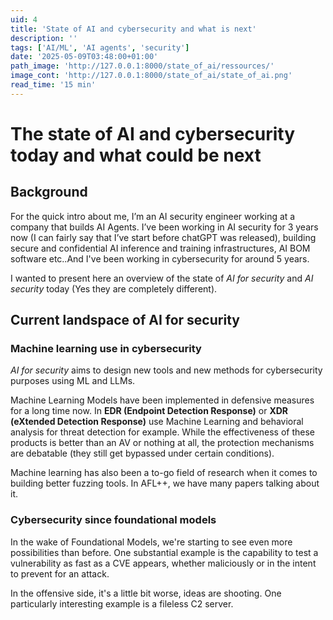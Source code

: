 ```yaml
---
uid: 4
title: 'State of AI and cybersecurity and what is next'
description: ''
tags: ['AI/ML', 'AI agents', 'security']
date: '2025-05-09T03:48:00+01:00'
path_image: 'http://127.0.0.1:8000/state_of_ai/ressources/'
image_cont: 'http://127.0.0.1:8000/state_of_ai/state_of_ai.png'
read_time: '15 min'
---
```


# The state of AI and cybersecurity today and what could be next

## Background

For the quick intro about me, I’m an AI security engineer working at a company that builds AI Agents. I’ve been working in AI security for 3 years now (I can fairly say that I’ve start before chatGPT was released), building secure and confidential AI inference and training infrastructures, AI BOM software etc..And I've been working in cybersecurity for around 5 years.

I wanted to present here an overview of the state of *AI for security* and *AI security* today (Yes they are completely different). 

## Current landspace of AI for security 

### Machine learning use in cybersecurity 

*AI for security* aims to design new tools and new methods for cybersecurity purposes using ML and LLMs.

Machine Learning Models have been implemented in defensive measures for a long time now. In **EDR (Endpoint Detection Response)** or **XDR (eXtended Detection Response)** use Machine Learning and behavioral analysis for threat detection for example. While the effectiveness of these products is better than an AV or nothing at all, the protection mechanisms are debatable (they still get bypassed under certain conditions).

Machine learning has also been a to-go field of research when it comes to building better fuzzing tools. In AFL++, we have many papers talking about it.  


### Cybersecurity since foundational models 

In the wake of Foundational Models, we're starting to see even more possibilities than before. One substantial example is the capability to test a vulnerability as fast as a CVE appears, whether maliciously or in the intent to prevent for an attack. 

In the offensive side, it's a little bit worse, ideas are shooting. One particularly interesting example is a fileless C2 server. 


